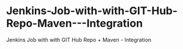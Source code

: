 # Jenkins-Job-with-with-GIT-Hub-Repo-Maven---Integration
Jenkins Job with with GIT Hub Repo + Maven - Integration
